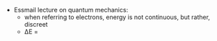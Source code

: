 - Essmail lecture on quantum mechanics:
	- when referring to electrons, energy is not continuous, but rather, discreet
	- ΔE =